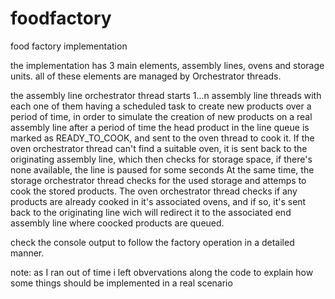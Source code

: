 # foodfactory

food factory implementation

the implementation has 3 main elements, assembly lines, ovens and storage units.
all of these elements are managed by Orchestrator threads.

the assembly line orchestrator thread starts 1...n assembly line threads with each one of them having a scheduled task to create new products over a period of time, in order to simulate the creation of new products on a real assembly line
after a period of time the head product in the line queue is marked as READY_TO_COOK, and sent to the oven thread to cook it.
If the oven orchestrator thread can't find a suitable oven, it is sent back to the originating assembly line, which then checks for storage space, if there's none available, the line is paused for some seconds
At the same time, the storage orchestrator thread checks for the used storage and attemps to cook the stored products.
The oven orchestrator thread checks if any products are already cooked in it's associated ovens, and if so, it's sent back to the originating line wich will redirect it to the associated end assembly line where coocked products are queued.

check the console output to follow the factory operation in a detailed manner.

note: as I ran out of time i left obvervations along the code to explain how some things should be implemented in a real scenario

